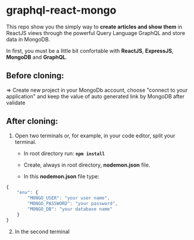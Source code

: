 # graphql-react-mongo

This repo show you the simply way to **create articles and show them** in ReactJS views through the powerful Query Language GraphQL and store data in MongoDB.

In first, you must be a little bit confortable with **ReactJS**, **ExpressJS**, **MongoDB** and **GraphQL**.

## Before cloning: 

=> Create new project in your MongoDb account, choose "connect to your application" and keep the value of auto generated link by MongoDB after validate


## After cloning:

1. Open two terminals or, for example, in your code editor, split your terminal.

    * In root directory run: **```npm install```**

    * Create, always in root directory, **nodemon.json** file.
  
    * In this **nodemon.json** file type: 
```javascript
{
    "env": {
        "MONGO_USER": "your user name",
        "MONGO_PASSWORD": "your password",
        "MONGO_DB": "your database name"
    }
} 
```

2. In the second terminal
